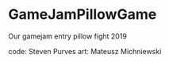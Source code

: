 # GameJamPillowGame
Our gamejam entry pillow fight 2019

code: Steven Purves
art: Mateusz Michniewski
